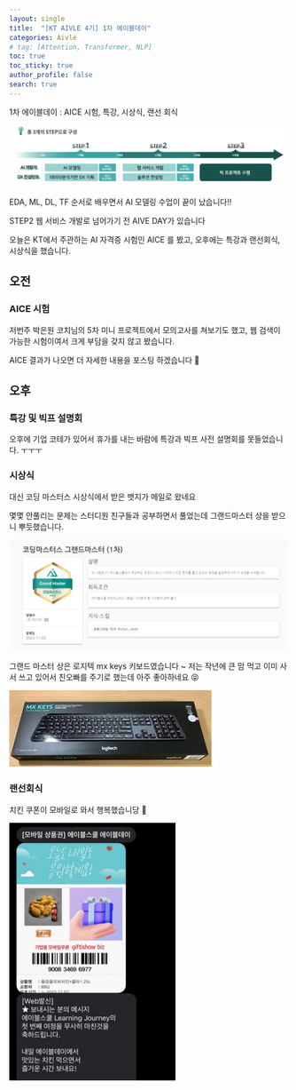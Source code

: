 ```yaml
---
layout: single  
title:  "[KT AIVLE 4기] 1차 에이블데이"
categories: Aivle
# tag: [Attention, Transformer, NLP]
toc: true
toc_sticky: true
author_profile: false
search: true
---
```


1차 에이블데이 : AICE 시험, 특강, 시상식, 랜선 회식 

<img src="/assets/images/2023-11-03-에이블데이/3.png"/>

EDA, ML, DL, TF 순서로 배우면서 AI 모델링 수업이 끝이 났습니다!!

STEP2 웹 서비스 개발로 넘어가기 전 AIVE DAY가 있습니다

오늘은 KT에서 주관하는 AI 자격증 시험인 AICE 를 봤고, 오후에는 특강과 랜선회식, 시상식을 했습니다.

## 오전

### AICE 시험

저번주 박은원 코치님의 5차 미니 프로젝트에서 모의고사를 쳐보기도 했고, 웹 검색이 가능한 시험이여서 크게 부담을 갖지 않고 봤습니다.

AICE 결과가 나오면 더 자세한 내용을 포스팅 하겠습니다 🙂

## 오후 

### 특강 및 빅프 설명회

오후에 기업 코테가 있어서 휴가를 내는 바람에 특강과 빅프 사전 설명회를 못들었습니다. ㅜㅜㅜ

### 시상식

대신 코딩 마스터스 시상식에서 받은 뱃지가 메일로 왔네요 

몇몇 안풀리는 문제는 스터디원 친구들과 공부하면서 풀었는데 그랜드마스터 상을 받으니 뿌듯했습니다.

<img src="/assets/images/2023-11-03-에이블데이/2.png"/>

그랜드 마스터 상은 로지텍 mx keys 키보드였습니다 ~ 저는 작년에 큰 맘 먹고 이미 사서 쓰고 있어서 친오빠를 주기로 했는데 아주 좋아하네요 😝

<img src="/assets/images/2023-11-03-에이블데이/키보드.jpeg"/>

### 랜선회식

치킨 쿠폰이 모바일로 와서 행복했습니당 🙂

<img src="/assets/images/2023-11-03-에이블데이/모바일.jpg" width=300/>